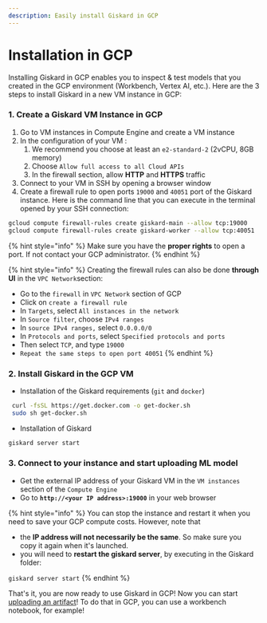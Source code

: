 ```yaml
---
description: Easily install Giskard in GCP
---
```


# Installation in GCP

Installing Giskard in GCP enables you to inspect & test models that you created in the GCP environment (Workbench, Vertex AI, etc.). Here are the 3 steps to install Giskard in a new VM instance in GCP:

### 1. Create a Giskard VM Instance in GCP

1. Go to VM instances in Compute Engine and create a VM instance
2. In the configuration of your VM :
   1. We recommend you choose at least an `e2-standard-2` (2vCPU, 8GB memory)
   2. Choose `Allow full access to all Cloud APIs`
   3. In the firewall section, allow **HTTP** and **HTTPS** traffic
3. Connect to your VM in SSH by opening a browser window
4. Create a firewall rule to open ports `19000` and `40051` port of the Giskard instance. Here is the command line that you can execute in the terminal opened by your SSH connection:

```bash
gcloud compute firewall-rules create giskard-main --allow tcp:19000
gcloud compute firewall-rules create giskard-worker --allow tcp:40051
```

{% hint style="info" %}
Make sure you have the **proper rights** to open a port. If not contact your GCP administrator.&#x20;
{% endhint %}

{% hint style="info" %}
Creating the firewall rules can also be done **through UI** in the `VPC Network`section:

* Go to the `firewall` in `VPC Network` section of GCP
* Click on `create a firewall rule`
* In `Targets`, select `All instances in the network`
* In `Source filter`, choose `IPv4 ranges`
* In `source IPv4 ranges,` select `0.0.0.0/0`
* In `Protocols and ports`, select `Specified protocols and ports`
* Then select `TCP`, and type `19000`
* `Repeat the same steps to open port 40051`
{% endhint %}

### 2. Install Giskard in the GCP VM

* Installation of the Giskard requirements (`git` and `docker`)

```bash
 curl -fsSL https://get.docker.com -o get-docker.sh
 sudo sh get-docker.sh
```

* Installation of Giskard

```bash
giskard server start
```

### 3. Connect to your instance and start uploading ML model

* Get the external IP address of your Giskard VM in the `VM instances` section of the `Compute Engine`
* Go to **`http://<your IP address>:19000`** in your web browser

{% hint style="info" %}
You can stop the instance and restart it when you need to save your GCP compute costs. However, note that&#x20;

* the **IP address will not necessarily be the same**. So make sure you copy it again when it's launched.
* you will need to **restart the giskard server**, by executing in the Giskard folder:

&#x20;`giskard server start`
{% endhint %}

That's it, you are now ready to use Giskard in GCP! Now you can start [uploading an artifact](../upload-your-artifact/)! To do that in GCP, you can use a workbench notebook, for example! &#x20;
